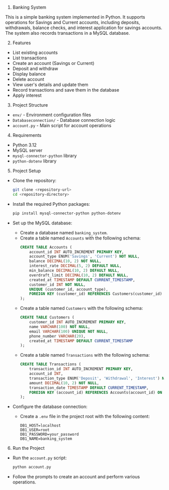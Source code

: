 1. Banking System

This is a simple banking system implemented in Python. It supports operations for Savings and Current accounts, including deposits, withdrawals, balance checks, and interest application for savings accounts. The system also records transactions in a MySQL database.

2. Features

- List existing accounts
- List transactions
- Create an account (Savings or Current)
- Deposit and withdraw
- Display balance
- Delete account
- View user's details and update them
- Record transactions and save them in the database
- Apply interest

3. Project Structure
- `env/` - Environment configuration files
- `Databaseconnection/` - Database connection logic
- `account.py` - Main script for account operations

4. Requirements

- Python 3.12
- MySQL server
- `mysql-connector-python` library
- `python-dotenv` library

5. Project Setup

- Clone the repository:

    ```bash
    git clone <repository-url>
    cd <repository-directory>
    ```

- Install the required Python packages:

    ```bash
    pip install mysql-connector-python python-dotenv
    ```

- Set up the MySQL database:
    - Create a database named `banking_system`.
    - Create a table named `Accounts` with the following schema:
      ```sql
      CREATE TABLE Accounts (
          account_id INT AUTO_INCREMENT PRIMARY KEY,
          account_type ENUM('Savings', 'Current') NOT NULL,
          balance DECIMAL(10, 2) NOT NULL,
          interest_rate DECIMAL(5, 2) DEFAULT NULL,  
          min_balance DECIMAL(10, 2) DEFAULT NULL,   
          overdraft_limit DECIMAL(10, 2) DEFAULT NULL, 
          created_at TIMESTAMP DEFAULT CURRENT_TIMESTAMP,
          customer_id INT NOT NULL,
          UNIQUE (customer_id, account_type),
          FOREIGN KEY (customer_id) REFERENCES Customers(customer_id) ON DELETE CASCADE
      );
      ```
    - Create a table named `Customers` with the following schema:
      ```sql
      CREATE TABLE Customers (
          customer_id INT AUTO_INCREMENT PRIMARY KEY,
          name VARCHAR(100) NOT NULL,
          email VARCHAR(100) UNIQUE NOT NULL,
          phone_number VARCHAR(20),
          created_at TIMESTAMP DEFAULT CURRENT_TIMESTAMP
      );
      ```
    - Create a table named `Transactions` with the following schema:
      ```sql
      CREATE TABLE Transactions (
          transaction_id INT AUTO_INCREMENT PRIMARY KEY,
          account_id INT,
          transaction_type ENUM('Deposit', 'Withdrawal', 'Interest') NOT NULL,
          amount DECIMAL(10, 2) NOT NULL,
          transaction_date TIMESTAMP DEFAULT CURRENT_TIMESTAMP,
          FOREIGN KEY (account_id) REFERENCES Accounts(account_id) ON DELETE CASCADE
      );
      ```

- Configure the database connection:
    - Create a `.env` file in the project root with the following content:
      ```env
      DB1_HOST=localhost
      DB1_USER=root
      DB1_PASSWORD=your_password
      DB1_NAME=banking_system
      ```

6. Run the Project

- Run the `account.py` script:

    ```bash
    python account.py
    ```

- Follow the prompts to create an account and perform various operations.










